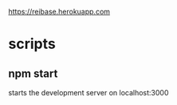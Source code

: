 https://reibase.herokuapp.com

# scripts

## npm start

starts the development server on localhost:3000
